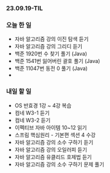### 23.09.19-TIL
### 오늘 한 일
- 자바 알고리즘 강의 이진 탐색 듣기
- 자바 알고리즘 강의 그리디 듣기
- 백준 1920번 수 찾기 풀기 (Java)
- 백준 1541번 잃어버린 괄호 풀기 (Java)
- 백준 11047번 동전 0 풀기 (Java)
- 
### 내일 할 일
- OS 반효경 1강 ~ 4강 복습
- 컴네 W3-1 듣기
- 컴네 W3-2 듣기
- 이펙티브 자바 아이템 10~12 읽기
- 스프림 핵심원리 - 기본편 섹션 4 수강
- 자바 알고리즘 강의 소수 구하기 듣기
- 자바 알고리즘 강의 오일러피 듣기
- 자바 알고리즘 유클리드 호제법 듣기
- 자바 알고리즘 강의 소수 구하기 문제 풀기
